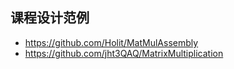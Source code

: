 ## 课程设计范例

- https://github.com/Holit/MatMulAssembly
- https://github.com/jht3QAQ/MatrixMultiplication
